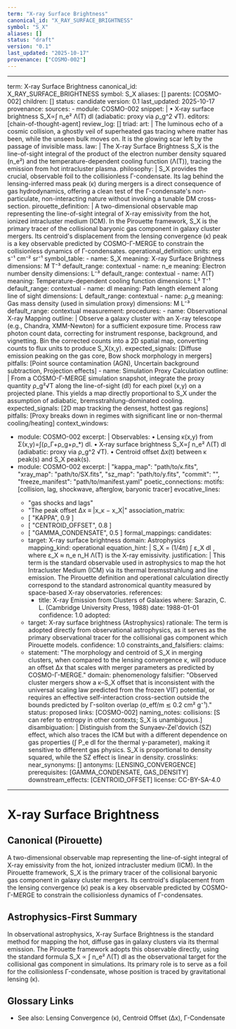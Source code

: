 ```yaml
---
term: "X-ray Surface Brightness"
canonical_id: "X_RAY_SURFACE_BRIGHTNESS"
symbol: "S_X"
aliases: []
status: "draft"
version: "0.1"
last_updated: "2025-10-17"
provenance: ["COSMO-002"]
---
```


---
term: X-ray Surface Brightness
canonical_id: X_RAY_SURFACE_BRIGHTNESS
symbol: S_X
aliases: []
parents: [COSMO-002]
children: []
status: candidate
version: 0.1
last_updated: 2025-10-17
provenance:
  sources:
    - module: COSMO-002
      snippet: |
        • X‑ray surface brightness S_X∝∫ n_e² Λ(T) dl (adiabatic: proxy via ρ_g^2 √T).
  editors: [chain-of-thought-agent]
  review_log: []
triad:
  art: |
    The luminous echo of a cosmic collision, a ghostly veil of superheated gas tracing where matter has been, while the unseen bulk moves on. It is the glowing scar left by the passage of invisible mass.
  law: |
    The X-ray Surface Brightness S_X is the line-of-sight integral of the product of the electron number density squared (n_e²) and the temperature-dependent cooling function (Λ(T)), tracing the emission from hot intracluster plasma.
  philosophy: |
    S_X provides the crucial, observable foil to the collisionless Γ-condensate. Its lag behind the lensing-inferred mass peak (κ) during mergers is a direct consequence of gas hydrodynamics, offering a clean test of the Γ-condensate's non-particulate, non-interacting nature without invoking a tunable DM cross-section.
pirouette_definition: |
  A two-dimensional observable map representing the line-of-sight integral of X-ray emissivity from the hot, ionized intracluster medium (ICM). In the Pirouette framework, S_X is the primary tracer of the collisional baryonic gas component in galaxy cluster mergers. Its centroid's displacement from the lensing convergence (κ) peak is a key observable predicted by COSMO-Γ-MERGE to constrain the collisionless dynamics of Γ-condensates.
operational_definition:
  units: erg s⁻¹ cm⁻² sr⁻¹
  symbol_table:
    - name: S_X
      meaning: X-ray Surface Brightness
      dimensions: M T⁻³
      default_range: contextual
    - name: n_e
      meaning: Electron number density
      dimensions: L⁻³
      default_range: contextual
    - name: Λ(T)
      meaning: Temperature-dependent cooling function
      dimensions: L³ T⁻¹
      default_range: contextual
    - name: dl
      meaning: Path length element along line of sight
      dimensions: L
      default_range: contextual
    - name: ρ_g
      meaning: Gas mass density (used in simulation proxy)
      dimensions: M L⁻³
      default_range: contextual
  measurement:
    procedures:
      - name: Observational X-ray Mapping
        outline: |
          Observe a galaxy cluster with an X-ray telescope (e.g., Chandra, XMM-Newton) for a sufficient exposure time. Process raw photon count data, correcting for instrument response, background, and vignetting. Bin the corrected counts into a 2D spatial map, converting counts to flux units to produce S_X(x,y).
        expected_signals: [Diffuse emission peaking on the gas core, Bow shock morphology in mergers]
        pitfalls: [Point source contamination (AGN), Uncertain background subtraction, Projection effects]
      - name: Simulation Proxy Calculation
        outline: |
          From a COSMO-Γ-MERGE simulation snapshot, integrate the proxy quantity ρ_g²√T along the line-of-sight (dl) for each pixel (x,y) on a projected plane. This yields a map directly proportional to S_X under the assumption of adiabatic, bremsstrahlung-dominated cooling.
        expected_signals: [2D map tracking the densest, hottest gas regions]
        pitfalls: [Proxy breaks down in regimes with significant line or non-thermal cooling/heating]
context_windows:
  - module: COSMO-002
    excerpt: |
      Observables:
      • Lensing κ(x,y) from Σ(x,y)=∫(ρ_Γ+ρ_g+ρ_*) dl.
      • X‑ray surface brightness S_X∝∫ n_e² Λ(T) dl (adiabatic: proxy via ρ_g^2 √T).
      • Centroid offset Δx(t) between κ peak(s) and S_X peak(s).
  - module: COSMO-002
    excerpt: |
      "kappa_map": "path/to/κ.fits",
      "xray_map": "path/to/SX.fits",
      "sz_map": "path/to/y.fits",
      "commit": "<git>",
      "freeze_manifest": "path/to/manifest.yaml"
poetic_connections:
  motifs: [collision, lag, shockwave, afterglow, baryonic tracer]
  evocative_lines:
    - "gas shocks and lags"
    - "The peak offset Δx ≡ |x_κ − x_X|"
  association_matrix:
    - [ "KAPPA", 0.9 ]
    - [ "CENTROID_OFFSET", 0.8 ]
    - [ "GAMMA_CONDENSATE", 0.5 ]
formal_mappings:
  candidates:
    - target: X-ray surface brightness
      domain: Astrophysics
      mapping_kind: operational
      equation_hint: |
        S_X = (1/4π) ∫ ε_X dl , where ε_X ≈ n_e n_H Λ(T) is the X-ray emissivity.
      justification: |
        This term is the standard observable used in astrophysics to map the hot Intracluster Medium (ICM) via its thermal bremsstrahlung and line emission. The Pirouette definition and operational calculation directly correspond to the standard astronomical quantity measured by space-based X-ray observatories.
      references:
        - title: X-ray Emission from Clusters of Galaxies
          where: Sarazin, C. L. (Cambridge University Press, 1988)
          date: 1988-01-01
      confidence: 1.0
  adopted:
    - target: X-ray surface brightness (Astrophysics)
      rationale: The term is adopted directly from observational astrophysics, as it serves as the primary observational tracer for the collisional gas component which Pirouette models.
      confidence: 1.0
constraints_and_falsifiers:
  claims:
    - statement: "The morphology and centroid of S_X in merging clusters, when compared to the lensing convergence κ, will produce an offset Δx that scales with merger parameters as predicted by COSMO-Γ-MERGE."
      domain: phenomenology
      falsifier: "Observed cluster mergers show a κ–S_X offset that is inconsistent with the universal scaling law predicted from the frozen V(Γ) potential, or requires an effective self-interaction cross-section outside the bounds predicted by Γ-soliton overlap (σ_eff/m ≲ 0.2 cm² g⁻¹)."
      status: proposed
      links: [COSMO-002]
naming_notes:
  collisions: [S can refer to entropy in other contexts; S_X is unambiguous.]
  disambiguation: |
    Distinguish from the Sunyaev-Zel'dovich (SZ) effect, which also traces the ICM but with a different dependence on gas properties (∫ P_e dl for the thermal y-parameter), making it sensitive to different gas physics. S_X is proportional to density squared, while the SZ effect is linear in density.
crosslinks:
  near_synonyms: []
  antonyms: [LENSING_CONVERGENCE]
  prerequisites: [GAMMA_CONDENSATE, GAS_DENSITY]
  downstream_effects: [CENTROID_OFFSET]
license: CC-BY-SA-4.0
---

# X-ray Surface Brightness

## Canonical (Pirouette)
A two-dimensional observable map representing the line-of-sight integral of X-ray emissivity from the hot, ionized intracluster medium (ICM). In the Pirouette framework, S_X is the primary tracer of the collisional baryonic gas component in galaxy cluster mergers. Its centroid's displacement from the lensing convergence (κ) peak is a key observable predicted by COSMO-Γ-MERGE to constrain the collisionless dynamics of Γ-condensates.

## Astrophysics-First Summary
In observational astrophysics, X-ray Surface Brightness is the standard method for mapping the hot, diffuse gas in galaxy clusters via its thermal emission. The Pirouette framework adopts this observable directly, using the standard formula S_X ∝ ∫ n_e² Λ(T) dl as the observational target for the collisional gas component in simulations. Its primary role is to serve as a foil for the collisionless Γ-condensate, whose position is traced by gravitational lensing (κ).

## Glossary Links
- See also: Lensing Convergence (κ), Centroid Offset (Δx), Γ-Condensate